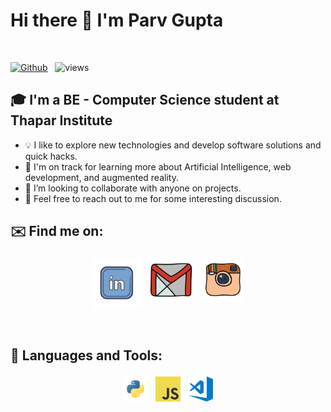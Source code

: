 # Hi there 👋 I'm Parv Gupta 
<br />

[![Github](https://img.shields.io/github/followers/parvg555?label=Follow&style=social)](https://github.com/parvg555) &nbsp; ![views](https://komarev.com/ghpvc/?username=parvg555)

## 🎓 I'm a BE - Computer Science student at Thapar Institute

* 💡  I like to explore new technologies and develop software solutions and quick hacks.
* 🌱  I'm on track for learning more about Artificial Intelligence, web development, and augmented reality.
* 👯 I’m looking to collaborate with anyone on projects.
* 💬  Feel free to reach out to me for some interesting discussion.

## ✉️ Find me on:

<p align="center">
 <a href="https://linkedin.com/in/parvg"><img src="lld2.png" alt="LinkedIn" height="80" style="vertical-align:top; margin:4px"></a>
 <a href="mailto:parvg555@gmail.com"> <img src="gmail.png" alt="" height="70" style="vertical-align:top; margin:4px"></a>
 <a href="instagram.com/parvg555"> <img src="insta.png" alt="Python" height="70" style="vertical-align:top; margin:4px"></a>
</p>

<br />

## 🧰 Languages and Tools:
<p align="center">
<img src="https://raw.githubusercontent.com/github/explore/80688e429a7d4ef2fca1e82350fe8e3517d3494d/topics/python/python.png" alt="Python" height="40" style="vertical-align:top; margin:4px">
<img src="https://raw.githubusercontent.com/github/explore/80688e429a7d4ef2fca1e82350fe8e3517d3494d/topics/javascript/javascript.png" alt="Javascript" height="40" style="vertical-align:top; margin:4px">
<img src="https://raw.githubusercontent.com/github/explore/80688e429a7d4ef2fca1e82350fe8e3517d3494d/topics/visual-studio-code/visual-studio-code.png" alt="VS Code" height="40" style="vertical-align:top; margin:4px">
</p>
